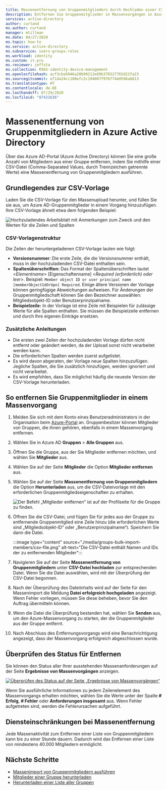 ```yaml
---
title: Massenentfernung von Gruppenmitgliedern durch Hochladen einer CSV-Datei – Azure Active Directory | Microsoft-Dokumentation
description: Entfernen Sie Gruppenmitglieder in Massenvorgängen in Azure Admin Center.
services: active-directory
author: curtand
ms.author: curtand
manager: mtillman
ms.date: 04/27/2020
ms.topic: how-to
ms.service: active-directory
ms.subservice: users-groups-roles
ms.workload: identity
ms.custom: it-pro
ms.reviewer: jeffsta
ms.collection: M365-identity-device-management
ms.openlocfilehash: acf3cba5046a20b99212e89b378327765d22fa23
ms.sourcegitcommit: e71da24cc108efc2c194007f976f74dd596ab013
ms.translationtype: HT
ms.contentlocale: de-DE
ms.lasthandoff: 07/29/2020
ms.locfileid: "87421636"
---
```

# <a name="bulk-remove-group-members-in-azure-active-directory"></a>Massenentfernung von Gruppenmitgliedern in Azure Active Directory

Über das Azure AD-Portal (Azure Active Directory) können Sie eine große Anzahl von Mitgliedern aus einer Gruppe entfernen, indem Sie mithilfe einer CSV-Datei (Comma-Separated Values, durch Trennzeichen getrennte Werte) eine Massenentfernung von Gruppenmitgliedern ausführen.

## <a name="understand-the-csv-template"></a>Grundlegendes zur CSV-Vorlage

Laden Sie die CSV-Vorlage für den Massenupload herunter, und füllen Sie sie aus, um Azure AD-Gruppenmitglieder in einem Vorgang hinzuzufügen. Ihre CSV-Vorlage ähnelt etwa dem folgenden Beispiel:

![Hochzuladendes Arbeitsblatt mit Anmerkungen zum Zweck und den Werten für die Zeilen und Spalten](./media/groups-bulk-remove-members/template-example.png)

### <a name="csv-template-structure"></a>CSV-Vorlagenstruktur

Die Zeilen der heruntergeladenen CSV-Vorlage lauten wie folgt:

- **Versionsnummer**: Die erste Zeile, die die Versionsnummer enthält, muss in der hochzuladenden CSV-Datei enthalten sein.
- **Spaltenüberschriften:** Das Format der Spaltenüberschriften lautet &lt;*Elementname*&gt; [Eigenschaftenname] &lt;*Required (erforderlich) oder leer*&gt;. Beispiel: `Member object ID or user principal name [memberObjectIdOrUpn] Required`. Einige ältere Versionen der Vorlage können geringfügige Abweichungen aufweisen. Für Änderungen der Gruppenmitgliedschaft können Sie den Bezeichner auswählen: Mitgliedsobjekt-ID oder Benutzerprinzipalname.
- **Beispielzeile:** In der Vorlage ist eine Zeile mit Beispielen für zulässige Werte für alle Spalten enthalten. Sie müssen die Beispielzeile entfernen und durch Ihre eigenen Einträge ersetzen.

### <a name="additional-guidance"></a>Zusätzliche Anleitungen

- Die ersten zwei Zeilen der hochzuladenden Vorlage dürfen nicht entfernt oder geändert werden, da der Upload sonst nicht verarbeitet werden kann.
- Die erforderlichen Spalten werden zuerst aufgelistet.
- Es wird davon abgeraten, der Vorlage neue Spalten hinzuzufügen. Jegliche Spalten, die Sie zusätzlich hinzufügen, werden ignoriert und nicht verarbeitet.
- Es wird empfohlen, dass Sie möglichst häufig die neueste Version der CSV-Vorlage herunterladen.

## <a name="to-bulk-remove-group-members"></a>So entfernen Sie Gruppenmitglieder in einem Massenvorgang

1. Melden Sie sich mit dem Konto eines Benutzeradministrators in der Organisation beim [Azure-Portal](https://portal.azure.com) an. Gruppenbesitzer können Mitglieder von Gruppen, die ihnen gehören, ebenfalls in einem Massenvorgang entfernen.
1. Wählen Sie in Azure AD **Gruppen** > **Alle Gruppen** aus.
1. Öffnen Sie die Gruppe, aus der Sie Mitglieder entfernen möchten, und wählen Sie **Mitglieder** aus.
1. Wählen Sie auf der Seite **Mitglieder** die Option **Mitglieder entfernen** aus.
1. Wählen Sie auf der Seite **Massenentfernung von Gruppenmitgliedern** die Option **Herunterladen** aus, um die CSV-Dateivorlage mit den erforderlichen Gruppenmitgliedseigenschaften zu erhalten.

   ![Der Befehl „Mitglieder entfernen“ ist auf der Profilseite für die Gruppe zu finden.](./media/groups-bulk-remove-members/remove-panel.png)

1. Öffnen Sie die CSV-Datei, und fügen Sie für jedes aus der Gruppe zu entfernende Gruppenmitglied eine Zeile hinzu (die erforderlichen Werte sind „Mitgliedsobjekt-ID“ oder „Benutzerprinzipalname“). Speichern Sie dann die Datei.

    :::image type="content" source="./media/groups-bulk-import-members/csv-file.png" alt-text="Die CSV-Datei enthält Namen und IDs der zu entfernenden Mitglieder":::

1. Navigieren Sie auf der Seite **Massenentfernung von Gruppenmitgliedern** unter **CSV-Datei hochladen** zur entsprechenden Datei. Wenn Sie die Datei auswählen, wird mit der Überprüfung der CSV-Datei begonnen.
1. Nach der Überprüfung des Dateiinhalts wird auf der Seite für den Massenimport die Meldung **Datei erfolgreich hochgeladen** angezeigt. Wenn Fehler vorliegen, müssen Sie diese beheben, bevor Sie den Auftrag übermitteln können.
1. Wenn die Datei die Überprüfung bestanden hat, wählen Sie **Senden** aus, um den Azure-Massenvorgang zu starten, der die Gruppenmitglieder aus der Gruppe entfernt.
1. Nach Abschluss des Entfernungsvorgangs wird eine Benachrichtigung angezeigt, dass der Massenvorgang erfolgreich abgeschlossen wurde.

## <a name="check-removal-status"></a>Überprüfen des Status für Entfernen

Sie können den Status aller Ihrer ausstehenden Massenanforderungen auf der Seite **Ergebnisse von Massenvorgängen** anzeigen.

[![Überprüfen des Status auf der Seite „Ergebnisse von Massenvorgängen“](media/groups-bulk-remove-members/bulk-center.png)](media/groups-bulk-remove-members/bulk-center.png#lightbox)

Wenn Sie ausführliche Informationen zu jedem Zeilenelement des Massenvorgangs erhalten möchten, wählen Sie die Werte unter der Spalte **# Erfolg**, **# Fehler** oder **Anforderungen insgesamt** aus. Wenn Fehler aufgetreten sind, werden die Fehlerursachen aufgeführt.

## <a name="bulk-removal-service-limits"></a>Diensteinschränkungen bei Massenentfernung

Jede Massenaktivität zum Entfernen einer Liste von Gruppenmitgliedern kann bis zu einer Stunde dauern. Dadurch wird das Entfernen einer Liste von mindestens 40.000 Mitgliedern ermöglicht.

## <a name="next-steps"></a>Nächste Schritte

- [Massenimport von Gruppenmitgliedern ausführen](groups-bulk-import-members.md)
- [Mitglieder einer Gruppe herunterladen](groups-bulk-download-members.md)
- [Herunterladen einer Liste aller Gruppen](groups-bulk-download.md)
